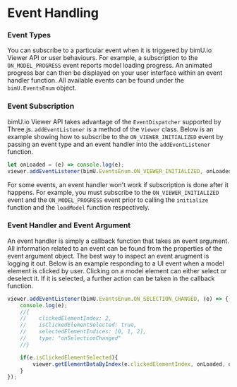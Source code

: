 # Event Handling

### Event Types
You can subscribe to a particular event when it is triggered by bimU.io Viewer API or user behaviours. For example, a subscription to the ```ON_MODEL_PROGRESS``` event reports model loading progress. An animated progress bar can then be displayed on your user interface within an event handler function. All available events can be found under the ```bimU.EventsEnum``` object.

### Event Subscription
bimU.io Viewer API takes advantage of the ```EventDispatcher``` supported by Three.js. ```addEventListener``` is a method of the ```Viewer``` class. Below is an example showing how to subscribe to the ```ON_VIEWER_INITIALIZED``` event by passing an event type and an event handler into the ```addEventListener``` function. 

``` javascript
let onLoaded = (e) => console.log(e);
viewer.addEventListener(bimU.EventsEnum.ON_VIEWER_INITIALIZED, onLoaded);
```

For some events, an event handler won't work if subscription is done after it happens. For example, you must subscribe to the ```ON_VIEWER_INITIALIZED``` event and the ```ON_MODEL_PROGRESS``` event prior to calling the ```initialize``` function and the ```loadModel``` function respectively.

### Event Handler and Event Argument
An event handler is simply a callback function that takes an event argument. All information related to an event can be found from the properties of the event argument object. The best way to inspect an event arugment is logging it out. Below is an example responding to a UI event when a model element is clicked by user. Clicking on a model element can either select or deselect it. If it is selected, a further action can be taken in the callback function.

``` javascript
viewer.addEventListener(bimU.EventsEnum.ON_SELECTION_CHANGED, (e) => {
    console.log(e);
    //{
    //    clickedElementIndex: 2,
    //    isClickedElementSelected: true,
    //    selectedElementIndices: [0, 1, 2],
    //    type: "onSelectionChanged"
    //}

    if(e.isClickedElementSelected){
        viewer.getElementDataByIndex(e.clickedElementIndex, onLoaded, onError);
    }
});
```